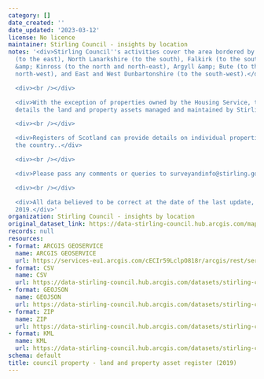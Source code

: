 ```yaml
---
category: []
date_created: ''
date_updated: '2023-03-12'
license: No licence
maintainer: Stirling Council - insights by location
notes: '<div>Stirling Council''s activities cover the area bordered by Clackmannanshire
  (to the east), North Lanarkshire (to the south), Falkirk (to the south-east), Perth
  &amp; Kinross (to the north and north-east), Argyll &amp; Bute (to the north and
  north-west), and East and West Dunbartonshire (to the south-west).</div>

  <div><br /></div>

  <div>With the exception of properties owned by the Housing Service, this dataset
  details the land and property assets managed and maintained by Stirling Council.</div>

  <div><br /></div>

  <div>Registers of Scotland can provide details on individual properties throughout
  the country..</div>

  <div><br /></div>

  <div>Please pass any comments or queries to surveyandinfo@stirling.gov.uk.</div>

  <div><br /></div>

  <div>All data believed to be correct at the date of the last update, 12th February,
  2019.</div>'
organization: Stirling Council - insights by location
original_dataset_link: https://data-stirling-council.hub.arcgis.com/maps/stirling-council::council-property-land-and-property-asset-register-2019
records: null
resources:
- format: ARCGIS GEOSERVICE
  name: ARCGIS GEOSERVICE
  url: https://services-eu1.arcgis.com/cECIr59LclpO818r/arcgis/rest/services/council%20property%20-%20land%20and%20property%20asset%20register%20(2019)/FeatureServer/0
- format: CSV
  name: CSV
  url: https://data-stirling-council.hub.arcgis.com/datasets/stirling-council::council-property-land-and-property-asset-register-2019.csv?outSR=%7B%22latestWkid%22%3A3857%2C%22wkid%22%3A102100%7D
- format: GEOJSON
  name: GEOJSON
  url: https://data-stirling-council.hub.arcgis.com/datasets/stirling-council::council-property-land-and-property-asset-register-2019.geojson?outSR=%7B%22latestWkid%22%3A3857%2C%22wkid%22%3A102100%7D
- format: ZIP
  name: ZIP
  url: https://data-stirling-council.hub.arcgis.com/datasets/stirling-council::council-property-land-and-property-asset-register-2019.zip?outSR=%7B%22latestWkid%22%3A3857%2C%22wkid%22%3A102100%7D
- format: KML
  name: KML
  url: https://data-stirling-council.hub.arcgis.com/datasets/stirling-council::council-property-land-and-property-asset-register-2019.kml?outSR=%7B%22latestWkid%22%3A3857%2C%22wkid%22%3A102100%7D
schema: default
title: council property - land and property asset register (2019)
---
```

